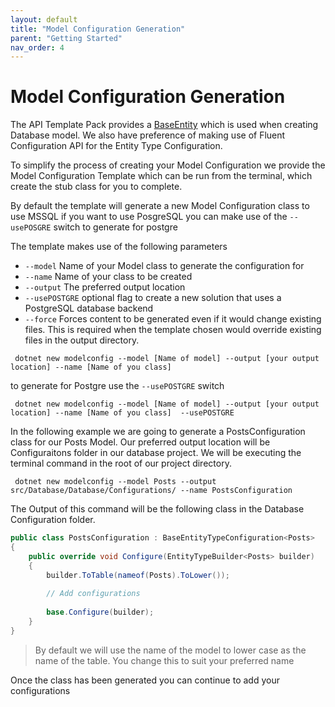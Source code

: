 ```yaml
---
layout: default
title: "Model Configuration Generation"
parent: "Getting Started"
nav_order: 4
---
```


# Model Configuration Generation

The API Template Pack provides a [BaseEntity](../../databases/entity-type-configuration/#what-is-baseentity) which is used when creating Database model. We also have preference of making use of Fluent Configuration API for the Entity Type Configuration.  

To simplify the process of creating your Model Configuration we provide the Model Configuration Template which can be run from the terminal, which create the stub class for you to complete.

By default the template will generate a new Model Configuration class to use MSSQL if
you want to use PosgreSQL you can make use of the `--usePOSGRE` switch to generate for
postgre

The template makes use of the following parameters

* `--model` Name of your Model class to generate the configuration for
* `--name` Name of your class to be created
* `--output` The preferred output location
* `--usePOSTGRE`  optional flag to create a new solution that uses a PostgreSQL database backend
* `--force`  Forces content to be generated even if it would change existing files. This is required when the template
  chosen would override existing files in the output directory.

```shell
 dotnet new modelconfig --model [Name of model] --output [your output location] --name [Name of you class]

```
to generate for Postgre use the `--usePOSTGRE` switch

```shell
 dotnet new modelconfig --model [Name of model] --output [your output location] --name [Name of you class]  --usePOSTGRE

```

In the following example we are going to generate a PostsConfiguration class for our Posts Model. Our preferred output location will be Configuraitons folder in our database project.  We will be executing the terminal command in the root of our project directory.

```shell
 dotnet new modelconfig --model Posts --output src/Database/Database/Configurations/ --name PostsConfiguration

```

The Output of this command will be the following class in the Database Configuration folder.

```csharp
public class PostsConfiguration : BaseEntityTypeConfiguration<Posts>
{
    public override void Configure(EntityTypeBuilder<Posts> builder)
    {
        builder.ToTable(nameof(Posts).ToLower());
        
        // Add configurations
        
        base.Configure(builder);
    }
}
```

> By default we will use the name of the model to lower case as the name of the table. You change this to suit your preferred name
> 

Once the class has been generated you can continue to add your configurations